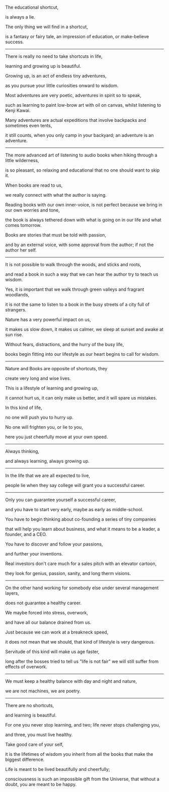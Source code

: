 The educational shortcut,

is always a lie.

The only thing we will find in a shortcut,

is a fantasy or fairy tale, an impression of education, or make-believe success.

---

There is really no need to take shortcuts in life,

learning and growing up is beautiful.

Growing up, is an act of endless tiny adventures,

as you pursue your little curiosities onward to wisdom.

Most adventures are very poetic, adventures in spirit so to speak,

such as learning to paint low-brow art with oil on canvas, whilst listening to Kenji Kawai.

Many adventures are actual expeditions that involve backpacks and sometimes even tents,

it still counts, when you only camp in your backyard; an adventure is an adventure.

---

The more advanced art of listening to audio books when hiking through a little wilderness,

is so pleasant, so relaxing and educational that no one should want to skip it.

When books are read to us,

we really connect with what the author is saying.

Reading books with our own inner-voice, is not perfect because we bring in our own worries and tone,

the book is always tethered down with what is going on in our life and what comes tomorrow.

Books are stories that must be told with passion,

and by an external voice, with some approval from the author; if not the author her self.

---

It is not possible to walk through the woods, and sticks and roots,

and read a book in such a way that we can hear the author try to teach us wisdom.

Yes, it is important that we walk through green valleys and fragrant woodlands,

it is not the same to listen to a book in the busy streets of a city full of strangers.

Nature has a very powerful impact on us,

it makes us slow down, it makes us calmer, we sleep at sunset and awake at sun rise.

Without fears, distractions, and the hurry of the busy life,

books begin fitting into our lifestyle as our heart begins to call for wisdom.

---

Nature and Books are opposite of shortcuts, they

create very long and wise lives.

This is a lifestyle of learning and growing up,

it cannot hurt us, it can only make us better, and it will spare us mistakes.

In this kind of life,

no one will push you to hurry up.

No one will frighten you, or lie to you,

here you just cheerfully move at your own speed.

---

Always thinking,

and always learning, always growing up.

---

In the life that we are all expected to live,

people lie when they say college will grant you a successful career.

---

Only you can guarantee yourself a successful career,

and you have to start very early, maybe as early as middle-school.

You have to begin thinking about co-founding a series of tiny companies

that will help you learn about business, and what it means to be a leader, a founder, and a CEO.

You have to discover and follow your passions,

and further your inventions.

Real investors don't care much for a sales pitch with an elevator cartoon,

they look for genius, passion, sanity, and long therm visions.

---

On the other hand working for somebody else under several management layers,

does not guarantee a healthy career.

We maybe forced into stress, overwork,

and have all our balance drained from us.

Just because we can work at a breakneck speed,

it does not mean that we should, that kind of lifestyle is very dangerous.

Servitude of this kind will make us age faster,

long after the bosses tried to tell us "life is not fair" we will still suffer from effects of overwork.

---

We must keep a healthy balance with day and night and nature,

we are not machines, we are poetry.

---

There are no shortcuts,

and learning is beautiful.

For one you never stop learning, and two; life never stops challenging you,

and three, you must live healthy.

Take good care of your self,

it is the lifetimes of wisdom you inherit from all the books that make the biggest difference.

Life is meant to be lived beautifully and cheerfully;

consciousness is such an impossible gift from the Universe, that without a doubt, you are meant to be happy.
